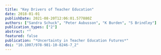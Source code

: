 ```yaml
---
title: "Key Drivers of Teacher Education"
date: 2018-01-01
publishDate: 2021-08-20T12:06:01.577880Z
authors: ["Sandra Schuck", "Peter Aubusson", "K Burden", "S Brindley"]
publication_types: ["2"]
abstract: ""
featured: false
publication: "*Uncertainty in Teacher Education Futures*"
doi: "10.1007/978-981-10-8246-7_2"
---
```


